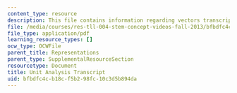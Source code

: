 ```yaml
---
content_type: resource
description: This file contains information regarding vectors transcript.
file: /media/courses/res-tll-004-stem-concept-videos-fall-2013/bfbdfc4cb18cf5b298fc10c3d5b894da_MITRES_TLL-004F13_Vectors.pdf
file_type: application/pdf
learning_resource_types: []
ocw_type: OCWFile
parent_title: Representations
parent_type: SupplementalResourceSection
resourcetype: Document
title: Unit Analysis Transcript
uid: bfbdfc4c-b18c-f5b2-98fc-10c3d5b894da
---
```

